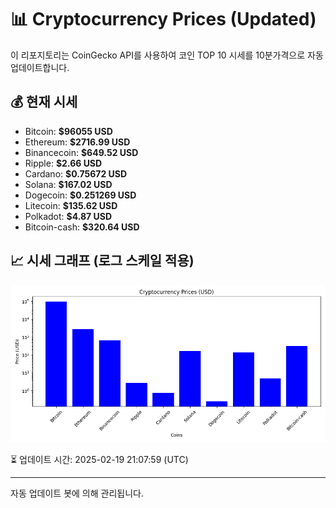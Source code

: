 
# 📊 Cryptocurrency Prices (Updated)

이 리포지토리는 CoinGecko API를 사용하여 코인 TOP 10 시세를 10분가격으로 자동 업데이트합니다.

## 💰 현재 시세
- Bitcoin: **$96055 USD**
- Ethereum: **$2716.99 USD**
- Binancecoin: **$649.52 USD**
- Ripple: **$2.66 USD**
- Cardano: **$0.75672 USD**
- Solana: **$167.02 USD**
- Dogecoin: **$0.251269 USD**
- Litecoin: **$135.62 USD**
- Polkadot: **$4.87 USD**
- Bitcoin-cash: **$320.64 USD**

## 📈 시세 그래프 (로그 스케일 적용)
![Crypto Prices](crypto_prices.png)

⏳ 업데이트 시간: 2025-02-19 21:07:59 (UTC)

---
자동 업데이트 봇에 의해 관리됩니다.
